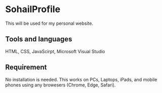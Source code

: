 # SohailProfile
This will be used for my personal website. 

## Tools and languages
HTML, CSS, JavaScirpt, Microsoft Visual Studio

## Requirement
No installation is needed. This works on PCs, Laptops, iPads, and mobile phones using any browesers (Chrome, Edge, Safari).



